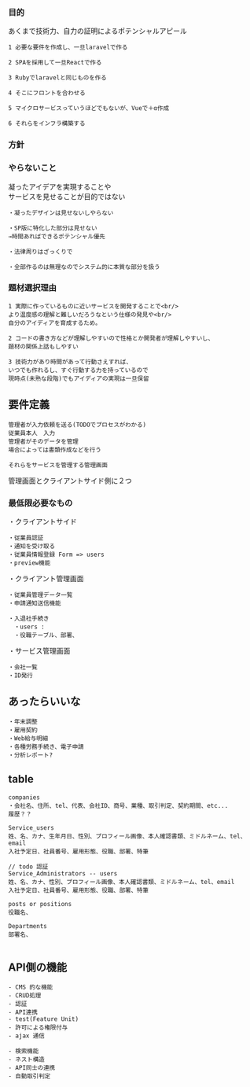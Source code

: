 ### 目的
あくまで技術力、自力の証明によるポテンシャルアピール
```
1 必要な要件を作成し、一旦laravelで作る

2 SPAを採用して一旦Reactで作る

3 Rubyでlaravelと同じものを作る

4 そこにフロントを合わせる

5 マイクロサービスっていうほどでもないが、Vueで＋α作成

6 それらをインフラ構築する
```
### 方針

### やらないこと
凝ったアイデアを実現することや<br/>
サービスを見せることが目的ではない
```
・凝ったデザインは見せないしやらない

・SP版に特化した部分は見せない
→時間あればできるポテンシャル優先

・法律周りはざっくりで

・全部作るのは無理なのでシステム的に本質な部分を扱う
```
### 題材選択理由
```
1 実際に作っているものに近いサービスを開発することで<br/>
より温度感の理解と難しいだろうなという仕様の発見や<br/>
自分のアイディアを育成するため。

2 コードの書き方などが理解しやすいので性格とか開発者が理解しやすいし、
題材の関係上話もしやすい

3 技術力があり時間があって行動さえすれば、
いつでも作れるし、すぐ行動する力を持っているので
現時点(未熟な段階)でもアイディアの実現は一旦保留
```


## 要件定義
```
管理者が入力依頼を送る(TODOでプロセスがわかる)
従業員本人　入力
管理者がそのデータを管理
場合によっては書類作成などを行う

それらをサービスを管理する管理画面
```

管理画面とクライアントサイド側に２つ
### 最低限必要なもの
・クライアントサイド
```
・従業員認証
・通知を受け取る
・従業員情報登録 Form => users
・preview機能
```
・クライアント管理画面
```
・従業員管理データ一覧
・申請通知送信機能

・入退社手続き
　・users :
　・役職テーブル、部署、

```
・サービス管理画面
```
・会社一覧
・ID発行
```

## あったらいいな
```
・年末調整
・雇用契約
・Web給与明細
・各種労務手続き、電子申請
・分析レポート?
```
## table 
```
companies
・会社名、住所、tel、代表、会社ID、商号、業種、取引判定、契約期間、etc...
履歴？？

Service_users
姓、名、カナ、生年月日、性別、プロフィール画像、本人確認書類、ミドルネーム、tel、email
入社予定日、社員番号、雇用形態、役職、部署、特筆

// todo 認証
Service_Administrators -- users
姓、名、カナ、性別、プロフィール画像、本人確認書類、ミドルネーム、tel、email
入社予定日、社員番号、雇用形態、役職、部署、特筆

posts or positions
役職名、

Departments
部署名、


```

## API側の機能
```
- CMS 的な機能
- CRUD処理
- 認証
- API連携
- test(Feature Unit)
- 許可による権限付与
- ajax 通信

- 検索機能
- ネスト構造
- API同士の連携 
- 自動取引判定
```

